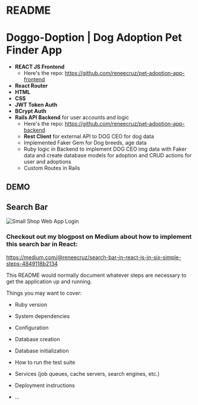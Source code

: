 # README

# Doggo-Doption | Dog Adoption Pet Finder App 

* **REACT JS Frontend**
  * Here's the repo: https://github.com/reneecruz/pet-adoption-app-frontend
* **React Router** 
* **HTML** 
* **CSS**
* **JWT Token Auth**
* **BCrypt Auth**
* **Rails API Backend** for user accounts and logic 
  * Here's the repo: https://github.com/reneecruz/pet-adoption-app-backend
  * **Rest Client** for external API to DOG CEO for dog data 
  * Implemented Faker Gem for Dog breeds, age data 
  * Ruby logic in Backend to implement DOG CEO img data with Faker data and create database models for adoption and CRUD actions for user and adoptions
  * Custom Routes in Rails

## DEMO 

## Search Bar 

![Small Shop Web App Login](ezgif.com-optimize.gif) 

### Checkout out my blogpost on Medium about how to implement this search bar in React:
https://medium.com/@reneecruz/search-bar-in-react-js-in-six-simple-steps-4849118b2134

This README would normally document whatever steps are necessary to get the
application up and running.

Things you may want to cover:

* Ruby version

* System dependencies

* Configuration

* Database creation

* Database initialization

* How to run the test suite

* Services (job queues, cache servers, search engines, etc.)

* Deployment instructions

* ...
